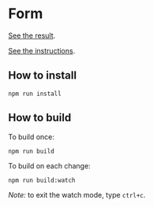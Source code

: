 # Form

[See the result](https://powercoders-switzerland.github.io/2021-1-web-dev/03-react/solutions/06-form/).

[See the instructions](https://powercoders-switzerland.github.io/2021-1-web-dev/03-react/slides.html#/exercise-6-form).

## How to install

```
npm run install
```

## How to build

To build once:

```
npm run build
```

To build on each change:

```
npm run build:watch
```

_Note:_ to exit the watch mode, type `ctrl+c`.

